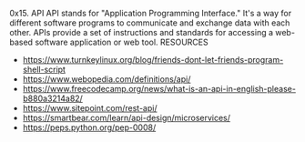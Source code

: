 0x15. API
API stands for "Application Programming Interface." It's a way for different software programs to communicate and exchange data with each other. APIs provide a set of instructions and standards for accessing a web-based software application or web tool. 
RESOURCES
* https://www.turnkeylinux.org/blog/friends-dont-let-friends-program-shell-script
* https://www.webopedia.com/definitions/api/
* https://www.freecodecamp.org/news/what-is-an-api-in-english-please-b880a3214a82/
* https://www.sitepoint.com/rest-api/
* https://smartbear.com/learn/api-design/microservices/
* https://peps.python.org/pep-0008/
